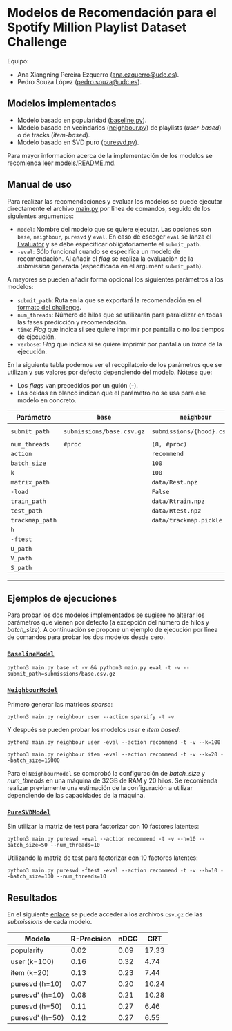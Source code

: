 # Modelos de Recomendación para el Spotify Million Playlist Dataset Challenge


Equipo:
- Ana Xiangning Pereira Ezquerro ([ana.ezquerro@udc.es](mailto:ana.ezquerro@udc.es)).
- Pedro Souza López ([pedro.souza@udc.es](mailto:pedro.souza@udc.es)).

## Modelos implementados

- Modelo basado en popularidad ([baseline.py](models/baseline.py)). 
- Modelo basado en vecindarios ([neighbour.py](models/neighbour.py)) de playlists (_user-based_) o de tracks (_item-based_).
- Modelo basado en SVD puro ([puresvd.py](models/puresvd.py)).

Para mayor información acerca de la implementación de los modelos se recomienda leer [models/README.md](models/README.md).

## Manual de uso

Para realizar las recomendaciones y evaluar los modelos se puede ejecutar directamente el archivo 
[main.py](main.py) por línea de comandos, seguido de los siguientes argumentos:

- `model`: Nombre del modelo que se quiere ejecutar. Las opciones son `base`, `neighbour`, `puresvd` y `eval`. En caso 
de escoger `eval` se lanza el [Evaluator](utils/evaluation.py) y se debe especificar obligatoriamente el `submit_path`.
- `-eval`: Sólo funcional cuando se especifica un modelo de recomendación. Al añadir el _flag_ se realiza la evaluación de la _submission_ generada (especificada en el argument
`submit_path`).

A mayores se pueden añadir forma opcional los siguientes parámetros a los modelos:


- `submit_path`: Ruta en la que se exportará la recomendación en el 
[formato del challenge](https://www.aicrowd.com/challenges/spotify-million-playlist-dataset-challenge/). 
- `num_threads`: Número de hilos que se utilizarán para paralelizar en todas las fases 
predicción y recomendación.
- `time`: *Flag* que indica si see quiere imprimir por pantalla o no los tiempos de ejecución. 
- `verbose`: *Flag* que indica si se quiere imprimir por pantalla un _trace_ de la ejecución. 

En la siguiente tabla podemos ver el recopilatorio de los parámetros que se utilizan y sus valores por defecto dependiendo 
del modelo. Nótese que:

- Los *flags* van precedidos por un guión (-).
- Las celdas en blanco indican que el parámetro no se usa para ese modelo en concreto.

| Parámetro       | `base`                    | `neighbour`                 | `puresvd`                               |
|-----------------|---------------------------|-----------------------------|-----------------------------------------|
| `submit_path`   | `submissions/base.csv.gz` | `submissions/{hood}.csv.gz` | `submissions/puresvd{ftest}-{h}.csv.gz` |
| `num_threads`   | `#proc`                   | `(8, #proc)`                | `#proc`                                 |
| `action`        |                           | `recommend`                 | `recommend`                             |
| `batch_size`    |                           | `100`                       | `100`                                   |
| `k`             |                           | `100`                       |                                         |
| `matrix_path`   |                           | `data/Rest.npz`             |                                         |
| `-load`         |                           | `False`                     |                                         |
| `train_path`    |                           | `data/Rtrain.npz`           | `data/Rtrain.npz`                       |
| `test_path`     |                           | `data/Rtest.npz`            | `data/Rtest.npz`                        |
| `trackmap_path` |                           | `data/trackmap.pickle`      | `data/trackmap.pickle`                  |
| `h`             |                           |                             | `10`                                    |
| `-ftest`        |                           |                             | `False`                                 |     
| `U_path`        |                           |                             | `data/U.npz`                            |
| `V_path`        |                           |                             | `data/V.npz`                            |
| `S_path`        |                           |                             | `data/S.npz`                            |

---
## Ejemplos de ejecuciones

Para probar los dos modelos implementados se sugiere no alterar los parámetros que vienen por defecto (a excepción del 
número de hilos y _batch_size_). A continuación se propone un ejemplo de ejecución por línea de comandos para probar 
los dos modelos desde cero.


### [`BaselineModel`](models/baseline.py)


```shell
python3 main.py base -t -v && python3 main.py eval -t -v --submit_path=submissions/base.csv.gz
```
### [`NeighbourModel`](models/neighbour.py)

Primero generar las matrices _sparse_:

```shell
python3 main.py neighbour user --action sparsify -t -v
```

Y después se pueden probar los modelos _user_ e _item_ _based_:

```shell
python3 main.py neighbour user -eval --action recommend -t -v --k=100
```

```shell
python3 main.py neighbour item -eval --action recommend -t -v --k=20 --batch_size=15000
```

Para el `NeighbourModel` se comprobó la configuración de _batch_size_ y _num_threads_ en una máquina de 32GB de RAM y 20 hilos. 
Se recomienda realizar previamente una estimación de la configuración a utilizar dependiendo de las capacidades de la máquina.

### [`PureSVDModel`](models/puresvd.py)

Sin utilizar la matriz de test para factorizar con 10 factores latentes:
```shell
python3 main.py puresvd -eval --action recommend -t -v --h=10 --batch_size=50 --num_threads=10
```

Utilizando la matriz de test para factorizar con 10 factores latentes:

```shell
python3 main.py puresvd -ftest -eval --action recommend -t -v --h=10 --batch_size=100 --num_threads=10
```


## Resultados 

En el siguiente [enlace](https://udcgal-my.sharepoint.com/:f:/g/personal/ana_ezquerro_udc_es/EuDyme7p-uFPpVomMjwWkmgBhpUUz3clxkTMELy2J0BZjA?e=FOFokB) 
se puede acceder a los archivos `csv.gz` de las _submissions_ de cada modelo.


| Modelo          | R-Precision | nDCG         | CRT   |
|-----------------|-------------|--------------|-------|
| popularity      | 0.02        | 0.09         | 17.33 |
| user (k=100)    | 0.16        | 0.32         | 4.74  |
| item (k=20)     | 0.13        | 0.23         | 7.44  |
| puresvd (h=10)  | 0.07        | 0.20         | 10.24 |  
| puresvd' (h=10) | 0.08        | 0.21         | 10.28 |
| puresvd (h=50)  | 0.11        | 0.27         | 6.46  |
| puresvd' (h=50) | 0.12        | 0.27         | 6.55  |